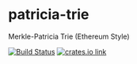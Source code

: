# patricia-trie

Merkle-Patricia Trie (Ethereum Style)

[![Build Status](https://travis-ci.org/paritytech/patricia-trie.svg?branch=master)](https://travis-ci.org/paritytech/patricia-trie)
[![crates.io link](https://img.shields.io/crates/v/patricia-trie.svg)](https://crates.io/crates/patricia-trie)